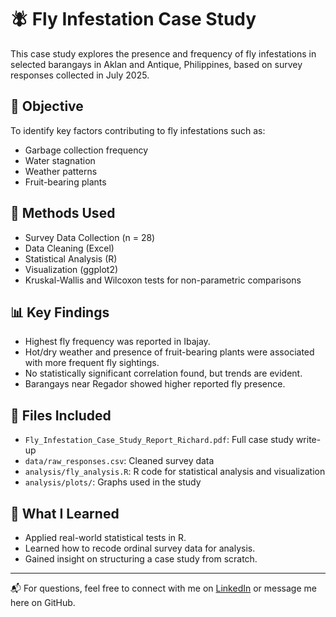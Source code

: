 # 🪰 Fly Infestation Case Study

This case study explores the presence and frequency of fly infestations in selected barangays in Aklan and Antique, Philippines, based on survey responses collected in July 2025.

## 📌 Objective
To identify key factors contributing to fly infestations such as:
- Garbage collection frequency
- Water stagnation
- Weather patterns
- Fruit-bearing plants

## 🧪 Methods Used
- Survey Data Collection (n = 28)
- Data Cleaning (Excel)
- Statistical Analysis (R)
- Visualization (ggplot2)
- Kruskal-Wallis and Wilcoxon tests for non-parametric comparisons

## 📊 Key Findings
- Highest fly frequency was reported in Ibajay.
- Hot/dry weather and presence of fruit-bearing plants were associated with more frequent fly sightings.
- No statistically significant correlation found, but trends are evident.
- Barangays near Regador showed higher reported fly presence.

## 📂 Files Included
- `Fly_Infestation_Case_Study_Report_Richard.pdf`: Full case study write-up
- `data/raw_responses.csv`: Cleaned survey data
- `analysis/fly_analysis.R`: R code for statistical analysis and visualization
- `analysis/plots/`: Graphs used in the study

## 🧠 What I Learned
- Applied real-world statistical tests in R.
- Learned how to recode ordinal survey data for analysis.
- Gained insight on structuring a case study from scratch.

---

📬 For questions, feel free to connect with me on [LinkedIn](https://www.linkedin.com/in/richard-alonsagay-822234312/) or message me here on GitHub.

